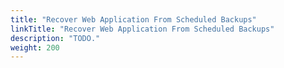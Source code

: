 ```yaml
---
title: "Recover Web Application From Scheduled Backups"
linkTitle: "Recover Web Application From Scheduled Backups"
description: "TODO."
weight: 200
---
```

